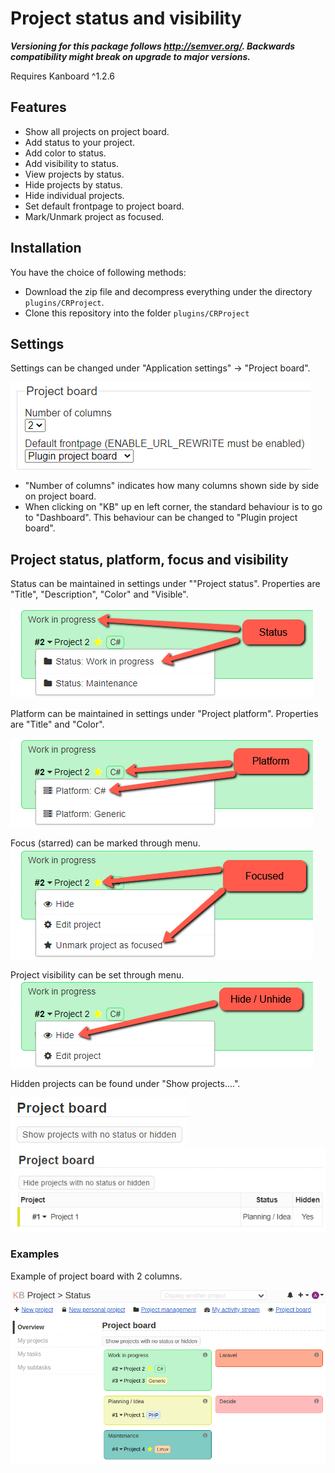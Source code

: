 # Project status and visibility

**_Versioning for this package follows http://semver.org/. Backwards compatibility might break on upgrade to major versions._**

Requires Kanboard ^1.2.6

## Features

- Show all projects on project board.
- Add status to your project.
- Add color to status.
- Add visibility to status.
- View projects by status.
- Hide projects by status.
- Hide individual projects.
- Set default frontpage to project board.
- Mark/Unmark project as focused.


## Installation

You have the choice of following methods:

- Download the zip file and decompress everything under the directory `plugins/CRProject`.
- Clone this repository into the folder `plugins/CRProject`

## Settings

Settings can be changed under "Application settings" -> "Project board".

![application-settings](docs/application-settings.png)

- "Number of columns" indicates how many columns shown side by side on project board.
- When clicking on "KB" up en left corner, the standard behaviour is to go to "Dashboard". This behaviour can be changed to "Plugin project board".

## Project status, platform, focus and visibility

Status can be maintained in settings under ""Project status". Properties are "Title", "Description", "Color" and "Visible".

![status](docs/project-board-menu-status.png)

Platform can be maintained in settings under "Project platform". Properties are "Title" and "Color".

![platform](docs/project-board-menu-platform.png)

Focus (starred) can be marked through menu.
![focus](docs/project-board-menu-focused.png)

Project visibility can be set through menu.
![visibility](docs/project-board-menu-visibility.png)

Hidden projects can be found under "Show projects....".

![hidden-projects](docs/project-board-hidden-projects.png)
![hidden-project](docs/project-board-hidden-project.png)

### Examples

Example of project board with 2 columns.

![Projects by 2 columns](docs/project-board-2.png)
